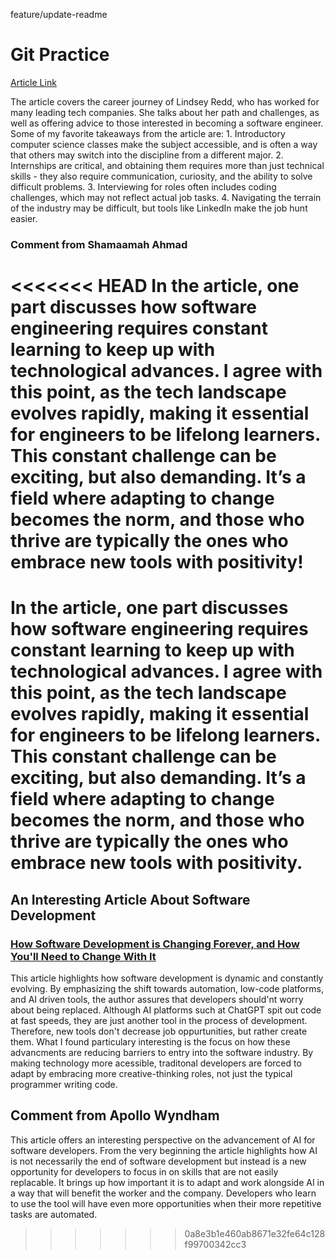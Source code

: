 feature/update-readme
# Git Practice 

[Article Link](https://hbr.org/2021/07/career-crush-what-is-it-like-to-be-a-software-engineer) 

The article covers the career journey of Lindsey Redd, who has worked for many leading tech companies. She talks about her path and challenges, as well as offering advice to those interested in becoming a software engineer. Some of my favorite takeaways from the article are: 1. Introductory computer science classes make the subject accessible, and is often a way that others may switch into the discipline from a different major. 2. Internships are critical, and obtaining them requires more than just technical skills - they also require communication, curiosity, and the ability to solve difficult problems. 3. Interviewing for roles often includes coding challenges, which may not reflect actual job tasks. 4. Navigating the terrain of the industry may be difficult, but tools like LinkedIn make the job hunt easier.

### Comment from Shamaamah Ahmad

<<<<<<< HEAD
In the article, one part discusses how software engineering requires constant learning to keep up with technological advances. I agree with this point, as the tech landscape evolves rapidly, making it essential for engineers to be lifelong learners. This constant challenge can be exciting, but also demanding. It’s a field where adapting to change becomes the norm, and those who thrive are typically the ones who embrace new tools with positivity!
=======
In the article, one part discusses how software engineering requires constant learning to keep up with technological advances. I agree with this point, as the tech landscape evolves rapidly, making it essential for engineers to be lifelong learners. This constant challenge can be exciting, but also demanding. It’s a field where adapting to change becomes the norm, and those who thrive are typically the ones who embrace new tools with positivity.
=======
## An Interesting Article About Software Development

### [How Software Development is Changing Forever, and How You'll Need to Change With It](https://dev.to/jdbar/how-software-development-is-changing-forever-and-how-youll-need-to-change-with-it-1jih)

This article highlights how software development is dynamic and constantly evolving. By emphasizing the shift towards automation, low-code platforms, and AI driven tools, the author assures that developers should'nt worry about being replaced. Although AI platforms such at ChatGPT spit out code at fast speeds, they are just another tool in the process of development. Therefore, new tools don't decrease job oppurtunities, but rather create them. What I found particulary interesting is the focus on how these advancments are reducing barriers to entry into the software industry. By making technology more acessible, traditonal developers are forced to adapt by embracing more creative-thinking roles, not just the typical programmer writing code.

## Comment from Apollo Wyndham

This article offers an interesting perspective on the advancement of AI for software developers. From the very beginning the article highlights how AI is not necessarily the end of software development but instead is a new opportunity for developers to focus in on skills that are not easily replacable. It brings up how important it is to adapt and work alongside AI in a way that will benefit the worker and the company. Developers who learn to use the tool will have even more opportunities when their more repetitive tasks are automated. 

>>>>>>> 0a8e3b1e460ab8671e32fe64c128f99700342cc3
